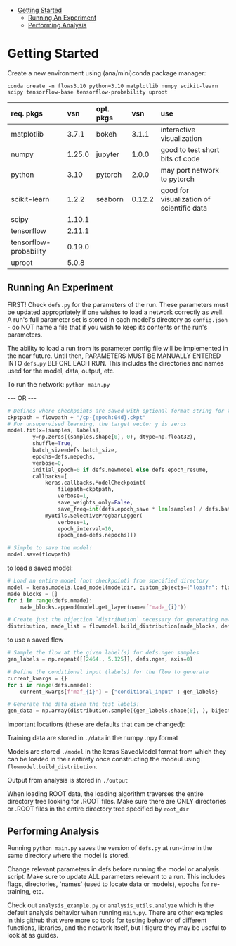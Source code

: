 <!--flows README-->
- [Getting Started](#getting-started)
  - [Running An Experiment](#running-an-experiment)
  - [Performing Analysis](#performing-analysis)

# Getting Started

Create a new environment using (ana/mini)conda package manager:

```conda create -n flows3.10 python=3.10 matplotlib numpy scikit-learn scipy tensorflow-base tensorflow-probability uproot```

| req. pkgs              | vsn    | opt. pkgs | vsn    | use                                       |
| :--------------------- | :----- | :-------- | :----- | :---------------------------------------- |
| matplotlib             | 3.7.1  | bokeh     | 3.1.1  | interactive visualization                 |
| numpy                  | 1.25.0 | jupyter   | 1.0.0  | good to test short bits of code           |
| python                 | 3.10   | pytorch   | 2.0.0  | may port network to pytorch               |
| scikit-learn           | 1.2.2  | seaborn   | 0.12.2 | good for visualization of scientific data |
| scipy                  | 1.10.1 |           |        |                                           |
| tensorflow             | 2.11.1 |           |        |                                           |
| tensorflow-probability | 0.19.0 |           |        |                                           |
| uproot                 | 5.0.8  |           |        |                                           |

## Running An Experiment

FIRST! Check ```defs.py``` for the parameters of the run. These parameters must be updated appropriately if one wishes to load a network correctly as well. A run's full parameter set is stored in each model's directory as ```config.json``` - do NOT name a file that if you wish to keep its contents or the run's parameters.

The ability to load a run from its parameter config file will be implemented in the near future. Until then, PARAMETERS MUST BE MANUALLY ENTERED INTO ```defs.py``` BEFORE EACH RUN. This includes the directories and names used for the model, data, output, etc.

To run the network:
```python main.py```

--- OR ---

``` py
# Defines where checkpoints are saved with optional format string for the epoch at the time of saving
ckptpath = flowpath + "/cp-{epoch:04d}.ckpt"
# For unsupervised learning, the target vector y is zeros
model.fit(x=[samples, labels],
        y=np.zeros((samples.shape[0], 0), dtype=np.float32),
        shuffle=True,
        batch_size=defs.batch_size,
        epochs=defs.nepochs,
        verbose=0,
        initial_epoch=0 if defs.newmodel else defs.epoch_resume,
        callbacks=[
            keras.callbacks.ModelCheckpoint(
                filepath=ckptpath,
                verbose=1,
                save_weights_only=False,
                save_freq=int(defs.epoch_save * len(samples) / defs.batch_size)),
            myutils.SelectiveProgbarLogger(
                verbose=1,
                epoch_interval=10,
                epoch_end=defs.nepochs)])

# Simple to save the model!
model.save(flowpath)
```

to load a saved model:
``` py
# Load an entire model (not checkpoint) from specified directory
model = keras.models.load_model(modeldir, custom_objects={"lossfn": flowmodel.lossfn, "Made": flowmodel.Made})
made_blocks = []
for i in range(defs.nmade):
    made_blocks.append(model.get_layer(name=f"made_{i}"))

# Create just the bijection `distribution` necessary for generating new samples
distribution, made_list = flowmodel.build_distribution(made_blocks, defs.ndim)
```

to use a saved flow
``` py
# Sample the flow at the given label(s) for defs.ngen samples
gen_labels = np.repeat([[2464., 5.125]], defs.ngen, axis=0)

# Define the conditional input (labels) for the flow to generate
current_kwargs = {}
for i in range(defs.nmade):
    current_kwargs[f"maf_{i}"] = {"conditional_input" : gen_labels}

# Generate the data given the test labels!
gen_data = np.array(distribution.sample((gen_labels.shape[0], ), bijector_kwargs=current_kwargs))
```

Important locations (these are defaults that can be changed):

Training data are stored in ```./data``` in the numpy .npy format

Models are stored ```./model``` in the keras SavedModel format from which they can be loaded in their entirety once constructing the modeul using ```flowmodel.build_distribution```.

Output from analysis is stored in ```./output```

When loading ROOT data, the loading algorithm traverses the entire directory tree looking for .ROOT files. Make sure there are ONLY directories or .ROOT files in the entire directory tree specified by ```root_dir```

## Performing Analysis

Running ```python main.py``` saves the version of ```defs.py``` at run-time in the same directory where the model is stored.

Change relevant parameters in defs before running the model or analysis script. Make sure to update ALL parameters relevant to a run. This includes flags, directories, 'names' (used to locate data or models), epochs for re-training, etc.

Check out ```analysis_example.py``` or ```analysis_utils.analyze``` which is the default analysis behavior when running ```main.py```. There are other examples in this github that were more so tools for testing behavior of different functions, libraries, and the network itself, but I figure they may be useful to look at as guides.